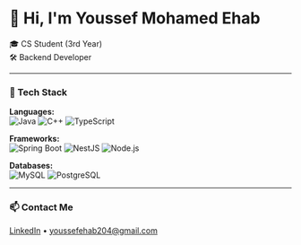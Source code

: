 # 👋 Hi, I'm Youssef Mohamed Ehab

🎓 CS Student (3rd Year)  
🛠️ Backend Developer

---

### 🚀 Tech Stack

**Languages:**  
![Java](https://img.shields.io/badge/Java-007396?style=flat-square&logo=openjdk&logoColor=white)
![C++](https://img.shields.io/badge/C++-00599C?style=flat-square&logo=cplusplus&logoColor=white)
![TypeScript](https://img.shields.io/badge/TypeScript-3178C6?style=flat-square&logo=typescript&logoColor=white)

**Frameworks:**  
![Spring Boot](https://img.shields.io/badge/Spring%20Boot-6DB33F?style=flat-square&logo=spring-boot&logoColor=white)
![NestJS](https://img.shields.io/badge/NestJS-E0234E?style=flat-square&logo=nestjs&logoColor=white)
![Node.js](https://img.shields.io/badge/Node.js-339933?style=flat-square&logo=nodedotjs&logoColor=white)

**Databases:**  
![MySQL](https://img.shields.io/badge/MySQL-4479A1?style=flat-square&logo=mysql&logoColor=white)
![PostgreSQL](https://img.shields.io/badge/PostgreSQL-4169E1?style=flat-square&logo=postgresql&logoColor=white)

---

### 📫 Contact Me

[LinkedIn]([https://www.linkedin.com](https://www.linkedin.com/in/youssef-mohamed-ehab-bab09b295/)) • youssefehab204@gmail.com

